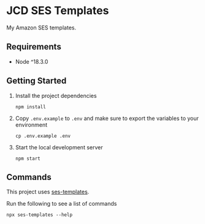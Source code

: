 # JCD SES Templates

My Amazon SES templates.

## Requirements

- Node ^18.3.0

## Getting Started

1.  Install the project dependencies

        npm install

2.  Copy `.env.example` to `.env` and make sure to export the variables to your environment

        cp .env.example .env

3.  Start the local development server

        npm start

## Commands

This project uses [ses-templates](https://github.com/joshcummingsdesign/ses-templates).

Run the following to see a list of commands

    npx ses-templates --help
